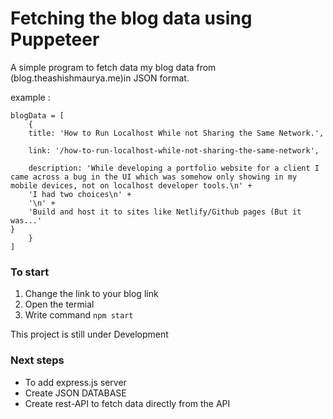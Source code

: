 # Fetching the blog data using Puppeteer

A simple program to fetch data my blog data from (blog.theashishmaurya.me)in JSON format.

example :

```
blogData = [
    {
    title: 'How to Run Localhost While not Sharing the Same Network.',

    link: '/how-to-run-localhost-while-not-sharing-the-same-network',

    description: 'While developing a portfolio website for a client I came across a bug in the UI which was somehow only showing in my mobile devices, not on localhost developer tools.\n' +
    'I had two choices\n' +
    '\n' +
    'Build and host it to sites like Netlify/Github pages (But it was...'
}
    }
]
```

### To start

1.  Change the link to your blog link
2.  Open the termial
3.  Write command `npm start`

This project is still under Development

### Next steps

- To add express.js server
- Create JSON DATABASE
- Create rest-API to fetch data directly from the API
